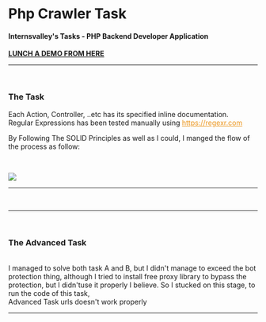 # Php Crawler Task
#### Internsvalley's Tasks - PHP Backend Developer Application
<a href="http://internsvalleytask.emangqa.com/" target="_blank"><b>LUNCH A DEMO FROM HERE</b></a>
<hr/>
<br/>
<h3>The Task</h3>
<p> Each Action, Controller, ..etc has its specified inline documentation.<br/>
    Regular Expressions has been tested manually using <a href="https://regexr.com/" style="color: #ec971f">https://regexr.com</a><br/>
</p>
<p>By Following The SOLID Principles as well as I could, I manged the flow of the process as follow:</p>
<br/>
<p><img src="https://github.com/Amk-ElKappany/PhpCrawler/blob/master/public/images/chart.png"></p>

<hr/>
<br/><hr/><br/>
<h3>The Advanced Task</h3><br/>
I managed to solve both task A and B, but I didn't manage to exceed the bot protection thing, although I tried to install free proxy library to bypass the protection, but I didn'tuse it properly I believe.
So I stucked on this stage, to run the code of this task,<br/>
Advanced Task urls doesn't work properly
<br/><hr/><br/>
